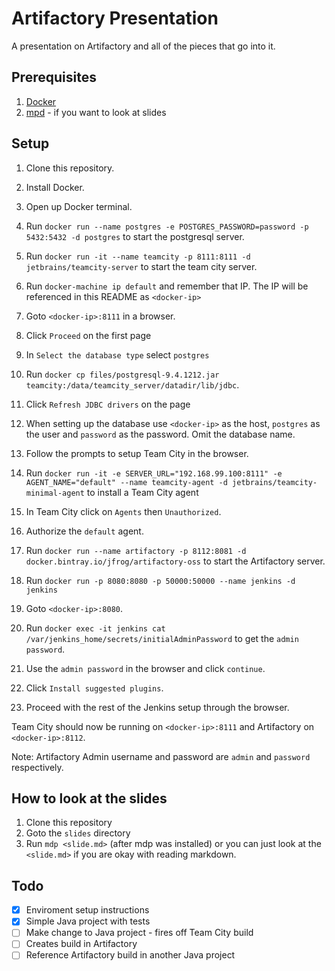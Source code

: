 # Artifactory Presentation
A presentation on Artifactory and all of the pieces that go into it.

## Prerequisites
1. [Docker](https://docs.docker.com/engine/installation)
2. [mpd](https://github.com/visit1985/mdp) - if you want to look at slides

## Setup
1. Clone this repository.
2. Install Docker.
3. Open up Docker terminal.
4. Run `docker run --name postgres -e POSTGRES_PASSWORD=password -p 5432:5432 -d postgres` to start the postgresql server.
5. Run `docker run -it --name teamcity -p 8111:8111 -d jetbrains/teamcity-server` to start the team city server.
7. Run `docker-machine ip default` and remember that IP. The IP will be referenced in this README as `<docker-ip>`
8. Goto `<docker-ip>:8111` in a browser.
9. Click `Proceed` on the first page
10. In `Select the database type` select `postgres`
11. Run `docker cp files/postgresql-9.4.1212.jar teamcity:/data/teamcity_server/datadir/lib/jdbc`.
12. Click `Refresh JDBC drivers` on the page
13. When setting up the database use `<docker-ip>` as the host, `postgres` as the user and `password` as the password. Omit the database name.
14. Follow the prompts to setup Team City in the browser.
15. Run `docker run -it -e SERVER_URL="192.168.99.100:8111" -e AGENT_NAME="default" --name teamcity-agent -d jetbrains/teamcity-minimal-agent` to install a Team City agent
16. In Team City click on `Agents` then `Unauthorized`.
17. Authorize the `default` agent.
18. Run `docker run --name artifactory -p 8112:8081 -d docker.bintray.io/jfrog/artifactory-oss` to start the Artifactory server.

19. Run `docker run -p 8080:8080 -p 50000:50000 --name jenkins -d jenkins`
21. Goto `<docker-ip>:8080`.
20. Run `docker exec -it jenkins cat /var/jenkins_home/secrets/initialAdminPassword` to get the `admin password`.
22. Use the `admin password` in the browser and click `continue`.
23. Click `Install suggested plugins`.
24. Proceed with the rest of the Jenkins setup through the browser.

Team City should now be running on `<docker-ip>:8111` and Artifactory on `<docker-ip>:8112`.

Note: Artifactory Admin username and password are `admin` and `password` respectively.

## How to look at the slides
1. Clone this repository
2. Goto the `slides` directory
3. Run `mdp <slide.md>` (after mdp was installed) or you can just look at the `<slide.md>` if you are okay with reading markdown.

## Todo
- [x] Enviroment setup instructions
- [x] Simple Java project with tests
- [ ] Make change to Java project - fires off Team City build
- [ ] Creates build in Artifactory
- [ ] Reference Artifactory build in another Java project
